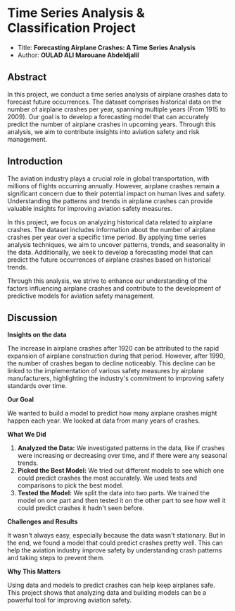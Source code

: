 

# Time Series Analysis & Classification Project
- Title: **Forecasting Airplane Crashes: A Time Series Analysis**
- Author: **OULAD ALI Marouane Abdeldjalil**

## Abstract
In this project, we conduct a time series analysis of airplane crashes data to forecast future occurrences. The dataset comprises historical data on the number of airplane crashes per year, spanning multiple years (From 1915 to 2009). Our goal is to develop a forecasting model that can accurately predict the number of airplane crashes in upcoming years. Through this analysis, we aim to contribute insights into aviation safety and risk management.

## Introduction
The aviation industry plays a crucial role in global transportation, with millions of flights occurring annually. However, airplane crashes remain a significant concern due to their potential impact on human lives and safety. Understanding the patterns and trends in airplane crashes can provide valuable insights for improving aviation safety measures.

In this project, we focus on analyzing historical data related to airplane crashes. The dataset includes information about the number of airplane crashes per year over a specific time period. By applying time series analysis techniques, we aim to uncover patterns, trends, and seasonality in the data. Additionally, we seek to develop a forecasting model that can predict the future occurrences of airplane crashes based on historical trends.

Through this analysis, we strive to enhance our understanding of the factors influencing airplane crashes and contribute to the development of predictive models for aviation safety management.

## Discussion

**Insights on the data**

The increase in airplane crashes after 1920 can be attributed to the rapid expansion of airplane construction during that period. However, after 1990, the number of crashes began to decline noticeably. This decline can be linked to the implementation of various safety measures by airplane manufacturers, highlighting the industry's commitment to improving safety standards over time.

**Our Goal**

We wanted to build a model to predict how many airplane crashes might happen each year. We looked at data from many years of crashes.

**What We Did**

1. **Analyzed the Data:** We investigated patterns in the data, like if crashes were increasing or decreasing over time, and if there were any seasonal trends.
2. **Picked the Best Model:** We tried out different models to see which one could predict crashes the most accurately. We used tests and comparisons to pick the best model.
3. **Tested the Model:** We split the data into two parts. We trained the model on one part and then tested it on the other part to see how well it could predict crashes it hadn't seen before.

**Challenges and Results**

It wasn't always easy, especially because the data wasn't stationary. But in the end, we found a model that could predict crashes pretty well. This can help the aviation industry improve safety by understanding crash patterns and taking steps to prevent them.

**Why This Matters**

Using data and models to predict crashes can help keep airplanes safe. This project shows that analyzing data and building models can be a powerful tool for improving aviation safety.

